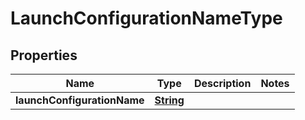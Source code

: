 

# LaunchConfigurationNameType


## Properties

| Name | Type | Description | Notes |
|------------ | ------------- | ------------- | -------------|
|**launchConfigurationName** | [**String**](String.md) |  |  |



